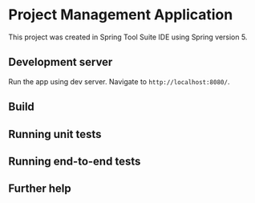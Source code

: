 # Project Management Application

This project was created in Spring Tool Suite IDE using Spring version 5.

## Development server

Run the app using dev server. Navigate to `http://localhost:8080/`. 

## Build


## Running unit tests


## Running end-to-end tests


## Further help

